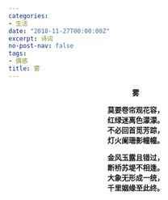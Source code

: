 ```yaml
---
categories:
- 生活
date: "2018-11-27T00:00:00Z"
excerpt: 诗词
no-post-nav: false
tags:
- 偶感
title: 雾
---
```


**<center>雾</center>**

**<center>莫要卷帘观花容，</center>**
**<center>红绿迷离色濛濛。</center>**
**<center>不必回首觅芳踪，</center>**
**<center>灯火阑珊影幢幢。</center>**

**<center>金风玉露且错过，</center>**
**<center>断桥苏堤不相逢。</center>**
**<center>大象无形成一统，</center>**
**<center>千里姻缘至此终。</center>**